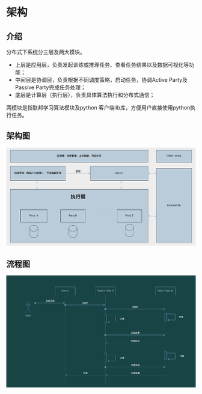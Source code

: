 # 架构

## 介绍

分布式下系统分三层及两大模块。

* 上层是应用层，负责发起训练或推理任务、查看任务结果以及数据可视化等功能；
* 中间层是协调层，负责根据不同调度策略，启动任务，协调Active Party及Passive Party完成任务处理；
* 底层是计算层（执行层），负责具体算法执行和分布式通信；

两模块是指联邦学习算法模块及python 客户端lib库，方便用户直接使用python执行任务。

## 架构图

![架构图](./架构图.png)

## 流程图

![流程图](./流程图New.png)